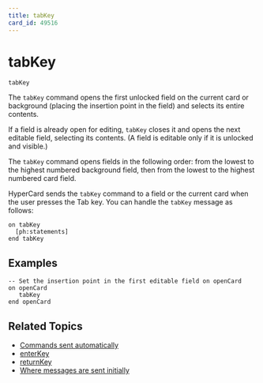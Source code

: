```yaml
---
title: tabKey
card_id: 49516
---
```


# tabKey

`tabKey`

The `tabKey` command opens the first unlocked field on the current card or background (placing the insertion point in the field) and selects its entire contents.

If a field is already open for editing, `tabKey` closes it and opens the next editable field, selecting its contents. (A field is editable only if it is unlocked and visible.)

The `tabKey` command opens fields in the following order: from the lowest to the highest numbered background field, then from the lowest to the highest numbered card field.

HyperCard sends the `tabKey` command to a field or the current card when the user presses the Tab key. You can handle the `tabKey` message as follows:

```
on tabKey
  [ph:statements]
end tabKey
```

## Examples

```
-- Set the insertion point in the first editable field on openCard
on openCard  
   tabKey  
end openCard
```

## Related Topics

* [Commands sent automatically](/HyperTalkReference/systemmessages/Commands-sent-automatically)
* [enterKey](/HyperTalkReference/commands/enterKey)
* [returnKey](/HyperTalkReference/commands/returnKey)
* [Where messages are sent initially](/HyperTalkReference/systemmessages/Where-messages-are-sent-initially)
